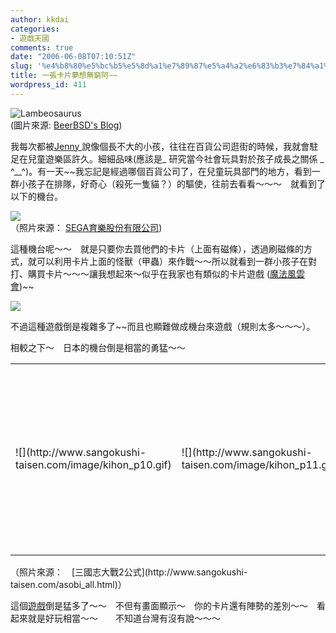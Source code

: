 ```yaml
---
author: kkdai
categories:
- 遊戲天國
comments: true
date: "2006-06-08T07:10:51Z"
slug: '%e4%b8%80%e5%bc%b5%e5%8d%a1%e7%89%87%e5%a4%a2%e6%83%b3%e7%84%a1%e7%aa%ae%e9%98%bf'
title: 一張卡片夢想無窮阿~~
wordpress_id: 411
---
```


![Lambeosaurus](http://www.beerbsd.net/images/264t.jpg)   
(圖片來源: [BeerBSD's Blog](http://www.beerbsd.net/))  


我每次都被[Jenny ](http://www.evanlin.com/janifor/)說像個長不大的小孩，往往在百貨公司逛街的時候，我就會駐足在兒童遊樂區許久。細細品味(應該是_ 研究當今社會玩具對於孩子成長之關係 _ ^__^)。有一天~~我忘記是經過哪個百貨公司了，在兒童玩具部門的地方，看到一群小孩子在排隊，好奇心（殺死一隻貓？）的驅使，往前去看看～～～　就看到了以下的機台。

![](http://www.segataiwan.com.tw/system/upload/p_images/images15_1.gif)  
（照片來源： [SEGA育樂股份有限公司](http://www.segataiwan.com.tw/main.php?showpage=products_detail.php&p_id=15))

這種機台呢～～　就是只要你去買他們的卡片（上面有磁條），透過刷磁條的方式，就可以利用卡片上面的怪獸（甲蟲）來作戰～～所以就看到一群小孩子在對打、購買卡片～～～讓我想起來～似乎在我家也有類似的卡片遊戲  ([魔法風雲會](http://www.hkmtg.com/magic/magic.html))~~

![](http://i24.ebayimg.com/05/i/06/cd/4e/63_1_b.JPG)

不過這種遊戲倒是複雜多了~~而且也顯難做成機台來遊戲（規則太多～～～）。

相較之下～　日本的機台倒是相當的勇猛～～

<table cellpadding="0" width="496" align="center" border="0" cellspacing="0" ><tbody ><tr >
<td width="136" height="306" >![](http://www.sangokushi-taisen.com/image/kihon_p10.gif)
</td>
<td width="224" height="306" >![](http://www.sangokushi-taisen.com/image/kihon_p11.gif)
</td>
<td width="136" height="304" >![](http://www.sangokushi-taisen.com/image/kihon_p12.gif)
</td></tr></tbody></table>  
（照片來源：　[三國志大戰2公式](http://www.sangokushi-taisen.com/asobi_all.html)）

這個[遊戲](http://www.sangokushi-taisen.com/asobi_all.html)倒是猛多了～～　不但有畫面顯示～　你的卡片還有陣勢的差別～～　看起來就是好玩相當～～　　不知道台灣有沒有說～～～
